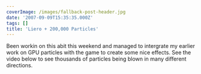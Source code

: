 ```yaml
---
coverImage: /images/fallback-post-header.jpg
date: '2007-09-09T15:35:35.000Z'
tags: []
title: 'Liero + 200,000 Particles'
---
```


Been workin on this abit this weekend and managed to intergrate my earlier work on GPU particles with the game to create some nice effects. See the video below to see thousands of particles being blown in many different directions.

<!-- more -->

<object width="640" height="505"><param name="movie" value="https://www.youtube.com/v/2-V3UITyLtw&amp;hl=en_GB&amp;fs=1?rel=0"></param><param name="allowFullScreen" value="true"></param><param name="allowscriptaccess" value="always"></param><embed src="https://www.youtube.com/v/2-V3UITyLtw&amp;hl=en_GB&amp;fs=1?rel=0" type="application/x-shockwave-flash" allowscriptaccess="always" allowfullscreen="true" width="640" height="505"></embed></object>
